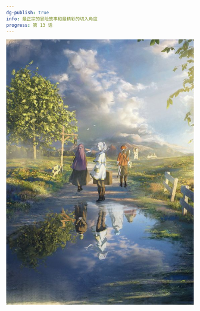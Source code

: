 ```yaml
---
dg-publish: true
info: 最正宗的冒险故事和最精彩的切入角度
progress: 第 13 话
---
```


![e60ef525e819ede6eb87c610a3061a2e.jpg](../e60ef525e819ede6eb87c610a3061a2e.jpg)
